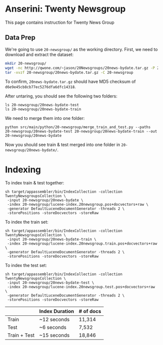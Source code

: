 # Anserini: Twenty Newsgroup

This page contains instruction for Twenty News Group

## Data Prep

We're going to use `20-newsgroup/` as the working directory.
First, we need to download and extract the dataset:

```sh
mkdir 20-newsgroup/
wget -nc http://qwone.com/~jason/20Newsgroups/20news-bydate.tar.gz -P 20-newsgroup
tar -xvzf 20-newsgroup/20news-bydate.tar.gz -C 20-newsgroup
```

To confirm, `20news-bydate.tar.gz` should have MD5 checksum of `d6e9e45cb8cb77ec5276dfa6dfc14318`.

After untaring, you should see the following two folders:
```
ls 20-newsgroup/20news-bydate-test
ls 20-newsgroup/20news-bydate-train
```

We need to merge them into one folder:
```
python src/main/python/20-newsgroup/merge_train_and_test.py --paths 20-newsgroup/20news-bydate-test 20-newsgroup/20news-bydate-train --out 20-newsgroup/20news-bydate
```

Now you should see train & test merged into one folder in `20-newsgroup/20news-bydate/`.

# Indexing

To index train & test together:
```
sh target/appassembler/bin/IndexCollection -collection TwentyNewsgroupsCollection \
 -input 20-newsgroup/20news-bydate \
 -index 20-newsgroup/lucene-index.20newsgroup.pos+docvectors+raw \
 -generator DefaultLuceneDocumentGenerator -threads 2 \
 -storePositions -storeDocvectors -storeRaw
```

To index the train set:
```
sh target/appassembler/bin/IndexCollection -collection TwentyNewsgroupsCollection \
 -input 20-newsgroup/20news-bydate-train \
 -index 20-newsgroup/lucene-index.20newsgroup.train.pos+docvectors+raw \
 -generator DefaultLuceneDocumentGenerator -threads 2 \
 -storePositions -storeDocvectors -storeRaw
```

To index the test set:
```
sh target/appassembler/bin/IndexCollection -collection TwentyNewsgroupsCollection \
 -input 20-newsgroup/20news-bydate-test \
 -index 20-newsgroup/lucene-index.20newsgroup.test.pos+docvectors+raw \
 -generator DefaultLuceneDocumentGenerator -threads 2 \
 -storePositions -storeDocvectors -storeRaw
```

|               | Index Duration  | # of docs |
|---------------|-----------------|-----------|
| Train         | ~12 seconds     | 11,314    |
| Test          | ~6 seconds      | 7,532     |
| Train + Test  | ~15 seconds     | 18,846    |

